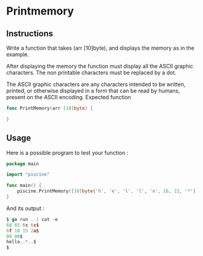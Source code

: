 # Printmemory

## Instructions

Write a function that takes (arr [10]byte), and displays the memory as in the example.

After displaying the memory the function must display all the ASCII graphic characters. The non printable characters must be replaced by a dot.

The ASCII graphic characters are any characters intended to be written, printed, or otherwise displayed in a form that can be read by humans, present on the ASCII encoding. Expected function

```go
func PrintMemory(arr [10]byte) {

}
```
## Usage

Here is a possible program to test your function :

```go
package main

import "piscine"

func main() {
	piscine.PrintMemory([10]byte{'h', 'e', 'l', 'l', 'o', 16, 21, '*'})
}
```
And its output :
```go
$ go run . | cat -e
68 65 6c 6c$
6f 10 15 2a$
00 00$
hello..*..$
$
```